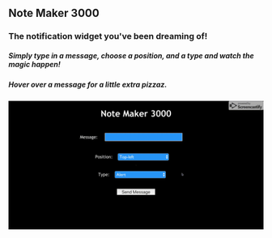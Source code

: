 ## Note Maker 3000

### The notification widget you've been dreaming of!

##### Simply type in a message, choose a position, and a type and watch the magic happen!

##### Hover over a message for a little extra pizzaz.

![Note Maker GIF](https://github.com/nosidam48/New-try/blob/master/public/React%20App.gif)